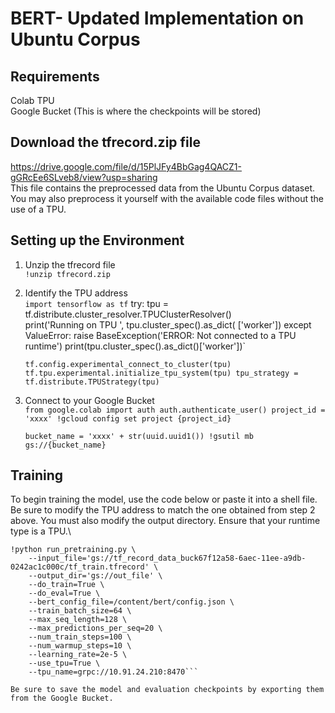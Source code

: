
# BERT- Updated Implementation on Ubuntu Corpus

## Requirements
Colab TPU \
Google Bucket (This is where the checkpoints will be stored)

## Download the tfrecord.zip file
https://drive.google.com/file/d/15PlJFy4BbGag4QACZ1-gGRcEe6SLveb8/view?usp=sharing \
This file contains the preprocessed data from the Ubuntu Corpus dataset. You may also preprocess it yourself with the available code files without the use of a TPU.

## Setting up the Environment 
1. Unzip the tfrecord file \
   `!unzip tfrecord.zip`
2. Identify the TPU address \
   `import tensorflow as tf`
   try:
	tpu = tf.distribute.cluster_resolver.TPUClusterResolver()  
	print('Running on TPU ', tpu.cluster_spec().as_dict( ['worker'])
   except ValueError:
	raise BaseException('ERROR: Not connected to a TPU runtime')
print(tpu.cluster_spec().as_dict()['worker'])`

   `tf.config.experimental_connect_to_cluster(tpu)
   tf.tpu.experimental.initialize_tpu_system(tpu)
   tpu_strategy = tf.distribute.TPUStrategy(tpu)`

3. Connect to your Google Bucket \
   `from google.colab import auth
  auth.authenticate_user()
  project_id = 'xxxx'
  !gcloud config set project {project_id}`

   `bucket_name = 'xxxx' + str(uuid.uuid1())
   !gsutil mb gs://{bucket_name}`

## Training
To begin training the model, use the code below or paste it into a shell file. Be sure to modify the TPU address to match the one obtained from step 2 above. You must also modify the output directory. Ensure that your runtime type is a TPU.\
```
!python run_pretraining.py \
    --input_file='gs://tf_record_data_buck67f12a58-6aec-11ee-a9db-0242ac1c000c/tf_train.tfrecord' \
    --output_dir='gs://out_file' \
    --do_train=True \
    --do_eval=True \
    --bert_config_file=/content/bert/config.json \
    --train_batch_size=64 \
    --max_seq_length=128 \
    --max_predictions_per_seq=20 \
    --num_train_steps=100 \
    --num_warmup_steps=10 \
    --learning_rate=2e-5 \
    --use_tpu=True \
    --tpu_name=grpc://10.91.24.210:8470```

Be sure to save the model and evaluation checkpoints by exporting them from the Google Bucket.
